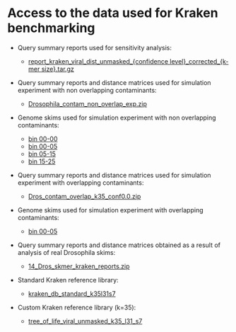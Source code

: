 # Access to the data used for Kraken benchmarking

* Query summary reports used for sensitivity analysis:
    - [report\_kraken\_viral\_dist\_unmasked\_{confidence level}\_corrected\_{k-mer size}.tar.gz](https://github.com/noraracht/kraken_raw_data)


* Query summary reports and distance matrices used for simulation experiment with non overlapping contaminants:
    - [Drosophila_contam_non_overlap_exp.zip](https://github.com/noraracht/kraken_raw_data/blob/master/Drosophila_contam_non_overlap_exp.zip)


* Genome skims used for simulation experiment with non overlapping contaminants:
    - [bin 00-00](https://drive.google.com/file/d/1SBa9yRFuZqo1EdneLwl4E4N2Dju8d8jT/view?usp=sharing)
    - [bin 00-05](https://drive.google.com/file/d/1KSVb4cUniOavCVKEsiekOkBfDZqrfIuW/view?usp=sharing)
    - [bin 05-15](https://drive.google.com/file/d/1F2xo9C1KK7dNxlBvpgDOYPtN7wYnO8ih/view?usp=sharing)
    - [bin 15-25](https://drive.google.com/file/d/1gEsUUhXMZmwibN4JFod2YArOVDisrJzH/view?usp=sharing)


* Query summary reports and distance matrices used for simulation experiment with overlapping contaminants:
    - [Dros_contam_overlap_k35_conf0.0.zip](https://github.com/noraracht/kraken_raw_data/blob/master/Dros_contam_overlap_k35_conf0.0.zip)
  
  
* Genome skims used for simulation experiment with overlapping contaminants:
    - [bin 00-05](https://drive.google.com/file/d/1SBa9yRFuZqo1EdneLwl4E4N2Dju8d8jT/view?usp=sharing)   


* Query summary reports and distance matrices obtained as a result of analysis of real Drosophila skims:
    - [14_Dros_skmer_kraken_reports.zip](https://github.com/noraracht/kraken_raw_data/blob/master/14_Dros_skmer_kraken_reports.zip)
     

* Standard Kraken reference library:
    - [kraken_db_standard_k35l31s7](https://drive.google.com/drive/folders/1vDfSY2o9-zXPY5a0E64oWjqRaqPyCrsL?usp=sharing)


* Custom Kraken reference library (k=35):
    - [tree_of_life_viral_unmasked_k35_l31_s7](https://drive.google.com/drive/folders/1pz2nwAk_WXXzmi-fMzr_zMszZvHQQcN5?usp=sharing)
    

